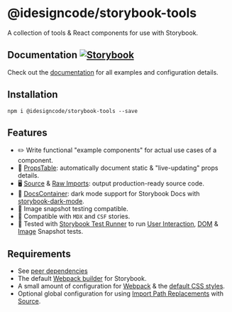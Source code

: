 # @idesigncode/storybook-tools

A collection of tools & React components for use with Storybook.

## Documentation [![Storybook](https://cdn.jsdelivr.net/gh/storybookjs/brand@main/badge/badge-storybook.svg)](https://idesigncode-storybook-tools.netlify.app)

Check out the [documentation](https://idesigncode-storybook-tools.netlify.app/) for all examples and configuration details.

## Installation

```shell
npm i @idesigncode/storybook-tools --save
```

## Features

- ✏️ Write functional "example components" for actual use cases of a component.
- 📑 [PropsTable](https://idesigncode-storybook-tools.netlify.app/?path=/docs/components-propstable--docs): automatically document static & "live-updating" props details.
- 🖥️ [Source](https://idesigncode-storybook-tools.netlify.app/?path=/docs/components-source--docs) & [Raw Imports](https://idesigncode-storybook-tools.netlify.app/?path=/docs/configuration-webpack--docs#raw-imports): output production-ready source code.
- 🌙 [DocsContainer](https://idesigncode-storybook-tools.netlify.app/?path=/docs/configuration-docscontainer--docs): dark mode support for Storybook Docs with [storybook-dark-mode](https://github.com/hipstersmoothie/storybook-dark-mode).
- 📸 Image snapshot testing compatible.
- 🎉 Compatible with `MDX` and `CSF` stories.
- 🧪 Tested with [Storybook Test Runner](https://storybook.js.org/docs/react/writing-tests/test-runner) to run [User Interaction](https://storybook.js.org/docs/react/writing-tests/interaction-testing), [DOM](https://jestjs.io/docs/snapshot-testing) & [Image](https://github.com/americanexpress/jest-image-snapshot) Snapshot tests.

## Requirements

- See [peer dependencies](package.json)
- The default [Webpack builder](https://storybook.js.org/docs/react/builders/webpack) for Storybook.
- A small amount of configuration for [Webpack](https://idesigncode-storybook-tools.netlify.app/?path=/docs/configuration-webpack--docs) & the [default CSS styles](https://idesigncode-storybook-tools.netlify.app/?path=/docs/configuration-css--docs).
- Optional global configuration for using [Import Path Replacements](https://idesigncode-storybook-tools.netlify.app/?path=/docs/configuration-import-path-replacements--docs) with [Source](https://idesigncode-storybook-tools.netlify.app/?path=/docs/components-source--docs).
